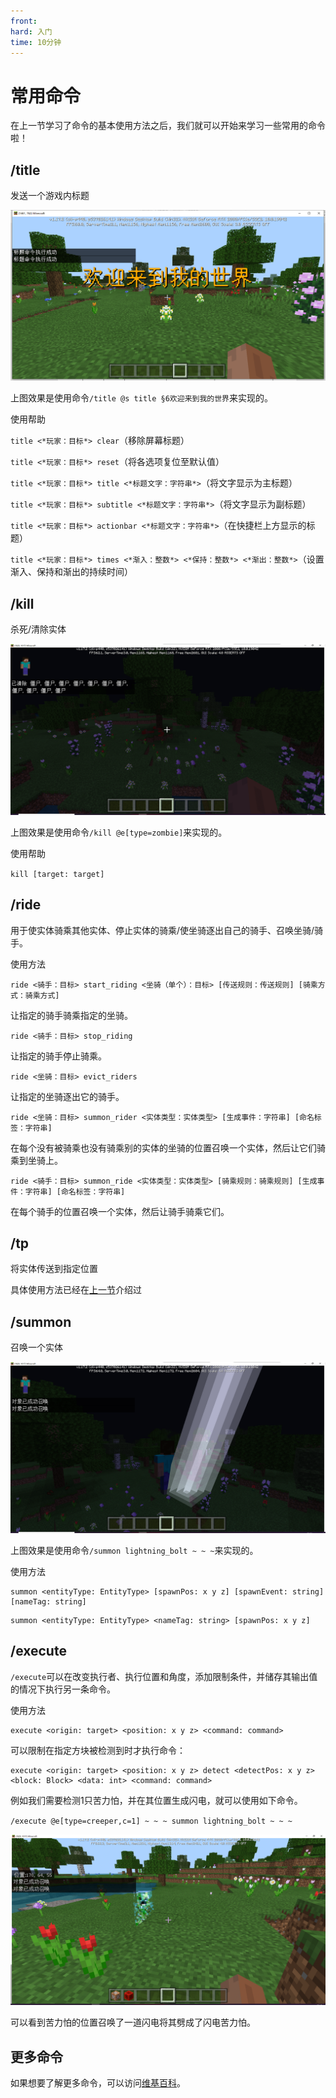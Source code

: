 ```yaml
---
front: 
hard: 入门
time: 10分钟
---
```

# 常用命令

在上一节学习了命令的基本使用方法之后，我们就可以开始来学习一些常用的命令啦！

## /title

发送一个游戏内标题

![](./images/01.png)

上图效果是使用命令`/title @s title §6欢迎来到我的世界`来实现的。

使用帮助

`title <*玩家：目标*> clear`（移除屏幕标题）

`title <*玩家：目标*> reset`（将各选项复位至默认值）

`title <*玩家：目标*> title <*标题文字：字符串*>`（将文字显示为主标题）

`title <*玩家：目标*> subtitle <*标题文字：字符串*>`（将文字显示为副标题）

`title <*玩家：目标*> actionbar <*标题文字：字符串*>`（在快捷栏上方显示的标题）

`title <*玩家：目标*> times <*渐入：整数*> <*保持：整数*> <*渐出：整数*>`（设置渐入、保持和渐出的持续时间）

## /kill

杀死/清除实体

![](./images/03.png)

上图效果是使用命令`/kill @e[type=zombie]`来实现的。

使用帮助

`kill [target: target]`

## /ride

用于使实体骑乘其他实体、停止实体的骑乘/使坐骑逐出自己的骑手、召唤坐骑/骑手。

使用方法

```
ride <骑手：目标> start_riding <坐骑（单个）：目标> [传送规则：传送规则] [骑乘方式：骑乘方式]
```

让指定的骑手骑乘指定的坐骑。

```
ride <骑手：目标> stop_riding
```

让指定的骑手停止骑乘。

```
ride <坐骑：目标> evict_riders
```

让指定的坐骑逐出它的骑手。

```
ride <坐骑：目标> summon_rider <实体类型：实体类型> [生成事件：字符串] [命名标签：字符串]
```

在每个没有被骑乘也没有骑乘别的实体的坐骑的位置召唤一个实体，然后让它们骑乘到坐骑上。

```
ride <骑手：目标> summon_ride <实体类型：实体类型> [骑乘规则：骑乘规则] [生成事件：字符串] [命名标签：字符串]
```

在每个骑手的位置召唤一个实体，然后让骑手骑乘它们。

## /tp

将实体传送到指定位置

具体使用方法已经在[上一节](./1-我的世界原版命令.html#相对坐标)介绍过

## /summon

召唤一个实体

![](./images/04.png)

上图效果是使用命令`/summon lightning_bolt ~ ~ ~`来实现的。

使用方法

```
summon <entityType: EntityType> [spawnPos: x y z] [spawnEvent: string] [nameTag: string]
```

```
summon <entityType: EntityType> <nameTag: string> [spawnPos: x y z]
```

## /execute

`/execute`可以在改变执行者、执行位置和角度，添加限制条件，并储存其输出值的情况下执行另一条命令。

使用方法

```
execute <origin: target> <position: x y z> <command: command>
```

可以限制在指定方块被检测到时才执行命令：

```
execute <origin: target> <position: x y z> detect <detectPos: x y z> <block: Block> <data: int> <command: command>
```

例如我们需要检测1只苦力怕，并在其位置生成闪电，就可以使用如下命令。

`/execute @e[type=creeper,c=1] ~ ~ ~ summon lightning_bolt ~ ~ ~`

![](./images/15.png)

可以看到苦力怕的位置召唤了一道闪电将其劈成了闪电苦力怕。

## 更多命令

如果想要了解更多命令，可以访问[维基百科](https://zh.minecraft.wiki/w/%E5%91%BD%E4%BB%A4)。

